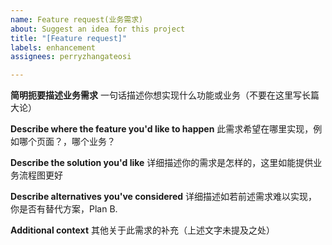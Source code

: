```yaml
---
name: Feature request(业务需求)
about: Suggest an idea for this project
title: "[Feature request]"
labels: enhancement
assignees: perryzhangateosi

---
```


**简明扼要描述业务需求**
一句话描述你想实现什么功能或业务（不要在这里写长篇大论）

**Describe  where the feature you'd like to happen**
此需求希望在哪里实现，例如哪个页面？，哪个业务？

**Describe the solution you'd like**
详细描述你的需求是怎样的，这里如能提供业务流程图更好

**Describe alternatives you've considered**
详细描述如若前述需求难以实现，你是否有替代方案，Plan B.

**Additional context**
其他关于此需求的补充（上述文字未提及之处）
